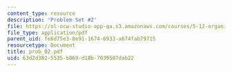 ```yaml
---
content_type: resource
description: 'Problem Set #2'
file: https://ol-ocw-studio-app-qa.s3.amazonaws.com/courses/5-12-organic-chemistry-i-spring-2003/63d2d3825535b069d18b7039507dab22_prob_02.pdf
file_type: application/pdf
parent_uid: fe6d75e3-8e91-1674-6933-a674fab79715
resourcetype: Document
title: prob_02.pdf
uid: 63d2d382-5535-b069-d18b-7039507dab22
---
```


